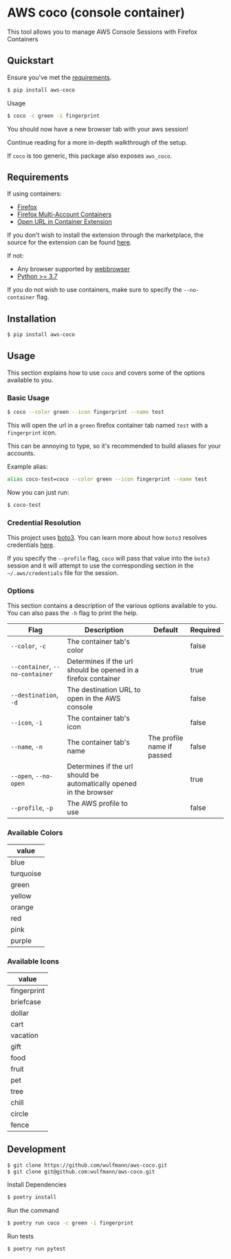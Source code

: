 # AWS coco (console container)

This tool allows you to manage AWS Console Sessions with Firefox Containers

## Quickstart

Ensure you've  met the [requirements](#requirements).

```bash
$ pip install aws-coco
```

Usage

```bash
$ coco -c green -i fingerprint
```

You should now have a new browser tab with your aws session!

Continue reading for a more in-depth walkthrough of the setup.

If `coco` is too generic, this package also exposes `aws_coco`.

## Requirements

If using containers:

- [Firefox](https://www.mozilla.org/en-US/firefox/new/)
- [Firefox Multi-Account Containers](https://addons.mozilla.org/en-US/firefox/addon/multi-account-containers/)
- [Open URL in Container Extension](https://addons.mozilla.org/en-US/firefox/addon/open-url-in-container/)

If you don't wish to install the extension through the marketplace, the source for the extension can be found [here](https://github.com/honsiorovskyi/open-url-in-container).

If not:
- Any browser supported by [webbrowser](https://docs.python.org/3.8/library/webbrowser.html#webbrowser.get)
- [Python >= 3.7](http://python.org/)

If you do not wish to use containers, make sure to specify the `--no-container` flag.

## Installation

```bash
$ pip install aws-coco
```

## Usage

This section explains how to use `coco` and covers some of the options available to you.

### Basic Usage

```bash
$ coco --color green --icon fingerprint --name test
```

This will open the url in a `green` firefox container tab named `test` with a `fingerprint` icon.

This can be annoying to type, so it's recommended to build aliases for your accounts.

Example alias:

```bash
alias coco-test=coco --color green --icon fingerprint --name test
```

Now you can just run:

```bash
$ coco-test
```

### Credential Resolution

This project uses [boto3](https://github.com/boto/boto3). You can learn more about how `boto3` resolves credentials [here](https://boto3.amazonaws.com/v1/documentation/api/1.9.42/guide/configuration.html#configuring-credentials).

If you specify the `--profile` flag, `coco` will pass that value into the `boto3` session and it will attempt to use the corresponding section in the `~/.aws/credentials` file for the session.

### Options

This section contains a description of the various options available to you. You can also pass the `-h` flag to print the help.

|Flag|Description|Default|Required|
|----|-----------|-------|--------|
|`--color`, `-c`|The container tab's color||false|
|`--container`, `--no-container`|Determines if the url should be opened in a firefox container||true|
|`--destination`, `-d`|The destination URL to open in the AWS console||false|
|`--icon`, `-i`|The container tab's icon||false|
|`--name`, `-n`|The container tab's name|The profile name if passed|false|
|`--open`, `--no-open`|Determines if the url should be automatically opened in the browser||true|
|`--profile`, `-p`|The AWS profile to use||false|

### Available Colors
|value|
|-----|
|blue|
|turquoise|
|green|
|yellow|
|orange|
|red|
|pink|
|purple|

### Available Icons
|value|
|-----|
|fingerprint|
|briefcase|
|dollar|
|cart|
|vacation|
|gift|
|food|
|fruit|
|pet|
|tree|
|chill|
|circle|
|fence|

## Development

```bash
$ git clone https://github.com/wulfmann/aws-coco.git
$ git clone git@github.com:wulfmann/aws-coco.git
```

Install Dependencies

```bash
$ poetry install
```

Run the command

```bash
$ poetry run coco -c green -i fingerprint
```

Run tests

```bash
$ poetry run pytest
```
